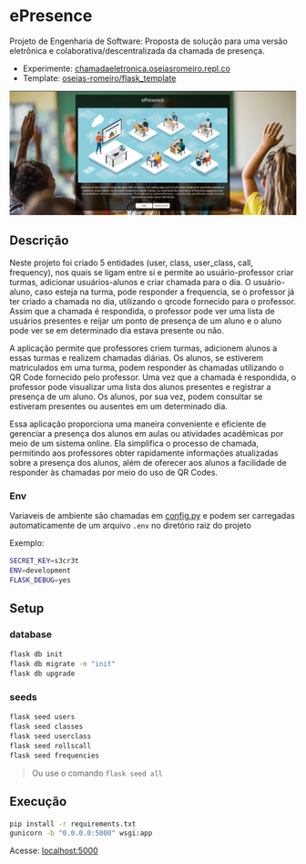 # ePresence

Projeto de Engenharia de Software: Proposta de solução para uma versão eletrônica e colaborativa/descentralizada da chamada de presença.

- Experimente: [chamadaeletronica.oseiasromeiro.repl.co](https://chamadaeletronica.oseiasromeiro.repl.co)
- Template: [oseias-romeiro/flask_template](https://github.com/oseias-romeiro/flask_template)

![screenshot](./static/media/screenshot.png)

## Descrição

Neste projeto foi criado 5 entidades (user, class, user_class, call, frequency), nos quais se ligam entre si e permite ao usuário-professor criar turmas, adicionar usuários-alunos e criar chamada para o dia. O usuário-aluno, caso esteja na turma, pode responder a frequencia, se o professor já ter criado a chamada no dia, utilizando o qrcode fornecido para o professor. Assim que a chamada é respondida, o professor pode ver uma lista de usuários presentes e reijar um ponto de presença de um aluno e o aluno pode ver se em determinado dia estava presente ou não.

A aplicação permite que professores criem turmas, adicionem alunos a essas turmas e realizem chamadas diárias. Os alunos, se estiverem matriculados em uma turma, podem responder às chamadas utilizando o QR Code fornecido pelo professor. Uma vez que a chamada é respondida, o professor pode visualizar uma lista dos alunos presentes e registrar a presença de um aluno. Os alunos, por sua vez, podem consultar se estiveram presentes ou ausentes em um determinado dia.

Essa aplicação proporciona uma maneira conveniente e eficiente de gerenciar a presença dos alunos em aulas ou atividades acadêmicas por meio de um sistema online. Ela simplifica o processo de chamada, permitindo aos professores obter rapidamente informações atualizadas sobre a presença dos alunos, além de oferecer aos alunos a facilidade de responder às chamadas por meio do uso de QR Codes.

### Env
Variaveis de ambiente são chamadas em [config.py](./config.py) e podem ser carregadas automaticamente de um arquivo `.env` no diretório raiz do projeto

Exemplo:
```sh
SECRET_KEY=s3cr3t
ENV=development
FLASK_DEBUG=yes
```

## Setup

### database
```sh
flask db init
flask db migrate -m "init"
flask db upgrade
```

### seeds
```sh
flask seed users
flask seed classes
flask seed userclass
flask seed rollscall
flask seed frequencies
```
> Ou use o comando `flask seed all`

## Execução 

```sh
pip install -r requirements.txt
gunicorn -b "0.0.0.0:5000" wsgi:app
```

Acesse: [localhost:5000](http://localhost:5000)
